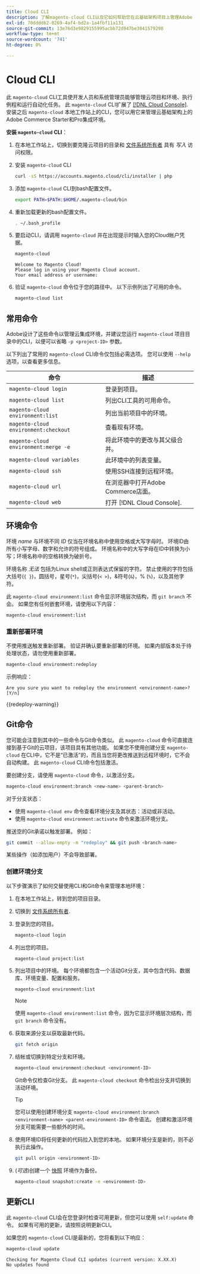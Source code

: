 ```yaml
---
title: Cloud CLI
description: 了解magento-cloud CLI以及它如何帮助您在云基础架构项目上管理Adobe Commerce的本地开发环境。
exl-id: 70dddd62-0269-4af4-bd2a-1a4fbf11a131
source-git-commit: 13e76d3e9829155995acbb72d947be3041579298
workflow-type: tm+mt
source-wordcount: '741'
ht-degree: 0%

---
```



# Cloud CLI

此 `magento-cloud` CLI工具使开发人员和系统管理员能够管理云项目和环境、执行例程和运行自动化任务。 此 `magento-cloud` CLI扩展了 [[!DNL Cloud Console]](../../get-started/cloud-console.md). 安装之后 `magento-cloud` 本地工作站上的CLI，您可以用它来管理云基础架构上的Adobe Commerce Starter和Pro集成环境。

**安装 `magento-cloud` CLI**：

1. 在本地工作站上，切换到要克隆云项目的目录和 [文件系统所有者](https://experienceleague.adobe.com/docs/commerce-operations/installation-guide/prerequisites/file-system/configure-permissions.html) 具有 _写入_ 访问权限。

1. 安装 `magento-cloud` CLI

   ```bash
   curl -sS https://accounts.magento.cloud/cli/installer | php
   ```

1. 添加 `magento-cloud` CLI到bash配置文件。

   ```bash
   export PATH=$PATH:$HOME/.magento-cloud/bin
   ```

1. 重新加载更新的bash配置文件。

   ```bash
   . ~/.bash_profile
   ```

1. 要启动CLI，请调用 `magento-cloud` 并在出现提示时输入您的Cloud帐户凭据。

   ```bash
   magento-cloud
   ```

   ```terminal
   Welcome to Magento Cloud!
   Please log in using your Magento Cloud account.
   Your email address or username:
   ```

1. 验证 `magento-cloud` 命令位于您的路径中。 以下示例列出了可用的命令。

   ```bash
   magento-cloud list
   ```

## 常用命令

Adobe设计了这些命令以管理云集成环境，并建议您运行 `magento-cloud` 项目目录中的CLI，以便可以省略 `-p <project-ID>` 参数。

以下列出了常用的 `magento-cloud` CLI命令仅包括必需选项。 您可以使用 `--help` 选项，以查看更多信息。

| 命令 | 描述 |
| ------------------------------------ | -------------------------------------------------- |
| `magento-cloud login` | 登录到项目。 |
| `magento-cloud list` | 列出CLI工具的可用命令。 |
| `magento-cloud environment:list` | 列出当前项目中的环境。 |
| `magento-cloud environment:checkout` | 查看现有环境。 |
| `magento-cloud environment:merge -e` | 将此环境中的更改与其父级合并。 |
| `magento-cloud variables` | 此环境中的列表变量。 |
| `magento-cloud ssh` | 使用SSH连接到远程环境。 |
| `magento-cloud url` | 在浏览器中打开Adobe Commerce店面。 |
| `magento-cloud web` | 打开 [!DNL Cloud Console]. |

## 环境命令

环境 _name_ 与环境不同 _ID_ 仅当在环境名称中使用空格或大写字母时。 环境ID由所有小写字母、数字和允许的符号组成。 环境名称中的大写字母在ID中转换为小写；环境名称中的空格转换为破折号。

环境名称 _无法_ 包括为Linux shell或正则表达式保留的字符。 禁止使用的字符包括大括号(`{ }`)，圆括号，星号(`*`)，尖括号(`< >`)，&amp;符号(`&`)，% (`%`)，以及其他字符。

此 `magento-cloud environment:list` 命令显示环境层次结构，而 `git branch` 不会。 如果您有任何嵌套环境，请使用以下内容：

```bash
magento-cloud environment:list
```

### 重新部署环境

不使用推送触发重新部署。 验证并确认要重新部署的环境。 如果内部版本处于待处理状态，请勿使用重新部署。

```bash
magento-cloud environment:redeploy
```

示例响应：

```terminal
Are you sure you want to redeploy the environment <environment-name>? [Y/n]
```

{{redeploy-warning}}

## Git命令

您可能会注意到其中的一些命令与Git命令类似。 此 `magento-cloud` 命令可直接连接到基于Git的云项目，该项目具有其他功能。 如果您不使用创建分支 `magento-cloud` 在CLI中，它不是“已激活”的，而且当您将更改推送到远程环境时，它不会自动构建。 此 `magento-cloud` CLI命令包括激活。

要创建分支，请使用 `magento-cloud` 命令，以激活分支。

```bash
magento-cloud environment:branch <new-name> <parent-branch>
```

对于分支状态：

- 使用 `magento-cloud env` 命令查看环境分支及其状态：活动或非活动。
- 使用 `magento-cloud environment:activate` 命令来激活环境分支。

推送空的Git承诺以触发部署。 例如：

```bash
git commit --allow-empty -m "redeploy" && git push <branch-name>
```

某些操作（如添加用户）不会导致部署。

### 创建环境分支

以下步骤演示了如何交替使用CLI和Git命令来管理本地环境：

1. 在本地工作站上，转到您的项目目录。

1. 切换到 [文件系统所有者](https://experienceleague.adobe.com/docs/commerce-operations/installation-guide/prerequisites/file-system/configure-permissions.html).

1. 登录到您的项目。

   ```bash
   magento-cloud login
   ```

1. 列出您的项目。

   ```bash
   magento-cloud project:list
   ```

1. 列出项目中的环境。 每个环境都包含一个活动Git分支，其中包含代码、数据库、环境变量、配置和服务。

   ```bash
   magento-cloud environment:list
   ```

   >[!NOTE]
   >
   >使用 `magento-cloud environment:list` 命令，因为它显示环境层次结构，而 `git branch` 命令没有。

1. 获取来源分支以获取最新代码。

   ```bash
   git fetch origin
   ```

1. 结帐或切换到特定分支和环境。

   ```bash
   magento-cloud environment:checkout <environment-ID>
   ```

   Git命令仅检查Git分支。 此 `magento-cloud checkout` 命令检出分支并切换到活动环境。

   >[!TIP]
   >
   >您可以使用创建环境分支 `magento-cloud environment:branch <environment-name> <parent-environment-ID>` 命令语法。 创建和激活环境分支可能需要一些额外的时间。

1. 使用环境ID将任何更新的代码拉入到您的本地。 如果环境分支是新的，则不必执行此操作。

   ```bash
   git pull origin <environment-ID>
   ```

1. (_可选_)创建一个 [快照](../storage/snapshots.md) 环境作为备份。

   ```bash
   magento-cloud snapshot:create -e <environment-ID>
   ```

## 更新CLI

此 `magento-cloud` CLI会在您登录时检查可用更新，但您可以使用 `self:update` 命令。 如果有可用的更新，请按照说明更新CLI。

如果您的 `magento-cloud` CLI是最新的，您将看到以下响应：

```bash
magento-cloud update
```

```terminal
Checking for Magento Cloud CLI updates (current version: X.XX.X)
No updates found
```
